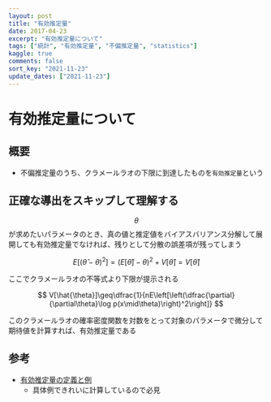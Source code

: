 ```yaml
---
layout: post
title: "有効推定量"
date: 2017-04-23
excerpt: "有効推定量について"
tags: ["統計", "有効推定量", "不偏推定量", "statistics"]
kaggle: true
comments: false
sort_key: "2021-11-23"
update_dates: ["2021-11-23"]
---
```


# 有効推定量について

## 概要
 - 不偏推定量のうち、クラメールラオの下限に到達したものを`有効推定量`という

## 正確な導出をスキップして理解する
 
$$\theta$$が求めたいパラメータのとき、真の値と推定値をバイアスバリアンス分解して展開しても有効推定量でなければ、残りとして分散の誤差項が残ってしまう

$$
E[(\hat{\theta}-\theta)^2]=(E[\hat{\theta}]-\theta)^2+V[\hat{\theta}]=V[\hat{\theta}]
$$
 
ここでクラメールラオの不等式より下限が提示される

$$
V[\hat{\theta}]\geq\dfrac{1}{nE\left[\left(\dfrac{\partial}{\partial\theta}\log p(x\mid\theta)\right)^2\right]}
$$

このクラメールラオの確率密度関数を対数をとって対象のパラメータで微分して期待値を計算すれば、有効推定量である

## 参考
 - [有効推定量の定義と例](https://mathwords.net/yukousuiteiryo)
   - 具体例できれいに計算しているので必見
